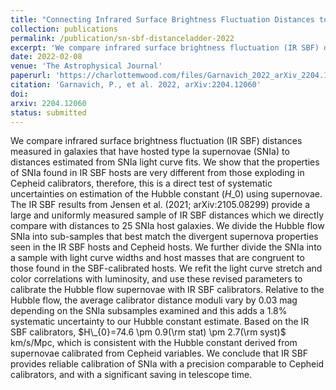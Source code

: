 ```yaml
---
title: "Connecting Infrared Surface Brightness Fluctuation Distances to Type Ia Supernova Hosts: Testing the Top Rung of the Distance Ladder"
collection: publications
permalink: /publication/sn-sbf-distanceladder-2022
excerpt: 'We compare infrared surface brightness fluctuation (IR SBF) distances measured in galaxies that have hosted type Ia supernovae (SNIa) to distances estimated from SNIa light curve fits. We show that the properties of SNIa found in IR SBF hosts are very different from those exploding in Cepheid calibrators, therefore, this is a direct test of systematic uncertainties on estimation of the Hubble constant using supernovae.'
date: 2022-02-08
venue: 'The Astrophysical Journal'
paperurl: 'https://charlottemwood.com/files/Garnavich_2022_arXiv_2204.12060_distanceladder.pdf'
citation: 'Garnavich, P., et al. 2022, arXiv:2204.12060'
doi: 
arxiv: 2204.12060
status: submitted
---
```


We compare infrared surface brightness fluctuation (IR SBF) distances measured in galaxies that have hosted type Ia supernovae (SNIa) to distances estimated from SNIa light curve fits. We show that the properties of SNIa found in IR SBF hosts are very different from those exploding in Cepheid calibrators, therefore, this is a direct test of systematic uncertainties on estimation of the Hubble constant ($H\_{0}$) using supernovae. The IR SBF results from Jensen et al. (2021; arXiv:2105.08299) provide a large and uniformly measured sample of IR SBF distances which we directly compare with distances to 25 SNIa host galaxies. We divide the Hubble flow SNIa into sub-samples that best match the divergent supernova properties seen in the IR SBF hosts and Cepheid hosts. We further divide the SNIa into a sample with light curve widths and host masses that are congruent to those found in the SBF-calibrated hosts. We refit the light curve stretch and color correlations with luminosity, and use these revised parameters to calibrate the Hubble flow supernovae with IR SBF calibrators. Relative to the Hubble flow, the average calibrator distance moduli vary by 0.03 mag depending on the SNIa subsamples examined and this adds a 1.8% systematic uncertainty to our Hubble constant estimate. Based on the IR SBF calibrators, $H\_{0}=74.6 \pm 0.9(\rm stat) \pm 2.7(\rm syst)$ km/s/Mpc, which is consistent with the Hubble constant derived from supernovae calibrated from Cepheid variables. We conclude that IR SBF provides reliable calibration of SNIa with a precision comparable to Cepheid calibrators, and with a significant saving in telescope time.
